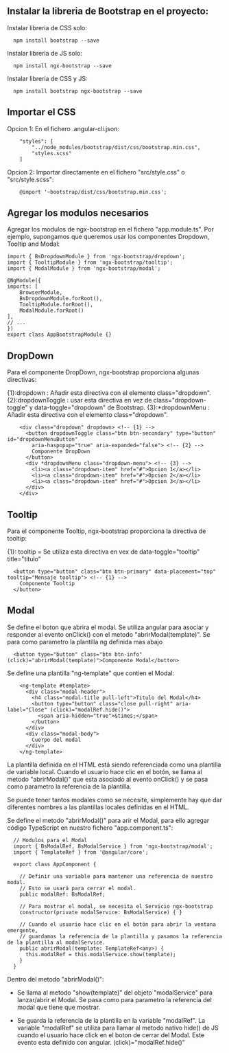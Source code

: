 ## Instalar la libreria de Bootstrap en el proyecto:
Instalar libreria de CSS solo:
```
  npm install bootstrap --save
```
Instalar libreria de JS solo:
```
  npm install ngx-bootstrap --save
```
Instalar libreria de CSS y JS:
```
  npm install bootstrap ngx-bootstrap --save
```
## Importar el CSS
Opcion 1: En el fichero .angular-cli.json:
```
    "styles": [
        "../node_modules/bootstrap/dist/css/bootstrap.min.css",
        "styles.scss"
    ]
```    
Opcion 2: Importar directamente en el fichero "src/style.css" o "src/style.scss":
```
    @import '~bootstrap/dist/css/bootstrap.min.css';
```

## Agregar los modulos necesarios
Agregar los modulos de ngx-bootstrap en el fichero "app.module.ts". 
Por ejemplo, supongamos que queremos usar los componentes Dropdown, Tooltip and Modal:

    import { BsDropdownModule } from 'ngx-bootstrap/dropdown';
    import { TooltipModule } from 'ngx-bootstrap/tooltip';
    import { ModalModule } from 'ngx-bootstrap/modal';

    @NgModule({
    imports: [
        BrowserModule,
        BsDropdownModule.forRoot(),
        TooltipModule.forRoot(),
        ModalModule.forRoot()
    ],
    // ...
    })
    export class AppBootstrapModule {}

## DropDown
Para el componente DropDown, ngx-bootstrap proporciona algunas directivas:

  {1}:dropdown : Añadir esta directiva con el elemento class="dropdown".
  {2}:dropdownToggle : usar esta directiva en vez de class="dropdown-toggle" y data-toggle="dropdown" de Bootstrap.
  {3}:*dropdownMenu : Añadir esta directiva con el elemento class="dropdown".

```
    <div class="dropdown" dropdown> <!-- {1} -->
      <button dropdownToggle class="btn btn-secondary" type="button" id="dropdownMenuButton"
        aria-haspopup="true" aria-expanded="false"> <!-- {2} -->
        Componente DropDown
      </button>
      <div *dropdownMenu class="dropdown-menu"> <!-- {3} -->
        <li><a class="dropdown-item" href="#">Opcion 1</a></li>
        <li><a class="dropdown-item" href="#">Opcion 2</a></li>
        <li><a class="dropdown-item" href="#">Opcion 3</a></li>
      </div>
    </div>

```
## Tooltip
Para el componente Tooltip, ngx-bootstrap proporciona la directiva de tooltip:

  {1}: tooltip = Se utiliza esta directiva en vex de data-toggle="tooltip" title="titulo"

```
  <button type="button" class="btn btn-primary" data-placement="top" tooltip="Mensaje tooltip"> <!-- {1} -->
    Componente Tooltip
  </button>
```
## Modal
Se define el boton que abrira el modal. 
Se utiliza angular para asociar y responder al evento onClick() con el metodo "abrirModal(template)". Se para como parametro la plantilla ng definida mas abajo
```
  <button type="button" class="btn btn-info" (click)="abrirModal(template)">Componente Modal</button>
```
Se define una plantilla "ng-template" que contien el Modal:
```
    <ng-template #template>
      <div class="modal-header">
        <h4 class="modal-title pull-left">Titulo del Modal</h4>
        <button type="button" class="close pull-right" aria-label="Close" (click)="modalRef.hide()">
          <span aria-hidden="true">&times;</span>
        </button>
      </div>
      <div class="modal-body">
        Cuerpo del modal
      </div>
    </ng-template>
```
La plantilla definida en el HTML está siendo referenciada como una plantilla de variable local. Cuando el usuario hace clic en el botón, se llama al metodo "abrirModal()" que esta asociado al evento onClick() y se pasa como parametro la referencia de la plantilla. 

Se puede tener tantos modales como se necesite, simplemente hay que dar diferentes nombres a las plantillas locales definidas en el HTML.

Se define el metodo "abrirModal()" para arir el Modal, para ello agregar código TypeScript en nuestro fichero "app.component.ts":
```
  // Modulos para el Modal
  import { BsModalRef, BsModalService } from 'ngx-bootstrap/modal';
  import { TemplateRef } from '@angular/core';

  export class AppComponent {

    // Definir una variable para mantener una referencia de nuestro modal.
    // Esto se usará para cerrar el modal.
    public modalRef: BsModalRef;

    // Para mostrar el modal, se necesita el Servicio ngx-bootstrap
    constructor(private modalService: BsModalService) { } 

    // Cuando el usuario hace clic en el botón para abrir la ventana emergente,
    // guardamos la referencia de la plantilla y pasamos la referencia de la plantilla al modalService.
    public abrirModal(template: TemplateRef<any>) {
      this.modalRef = this.modalService.show(template); 
    }
  }
```
Dentro del metodo "abrirModal()":

  - Se llama al metodo "show(template)" del objeto "modalService" para lanzar/abrir el Modal. 
    Se pasa como para parametro la referencia del modal que tiene que mostrar.

  - Se guarda la referencia de la plantilla en la variable "modalRef".
    La variable "modalRef" se utiliza para llamar al metodo nativo hide() de JS cuando el usuario hace click en el boton de cerrar del Modal. Este evento esta definido con angular.
    (click)="modalRef.hide()"
